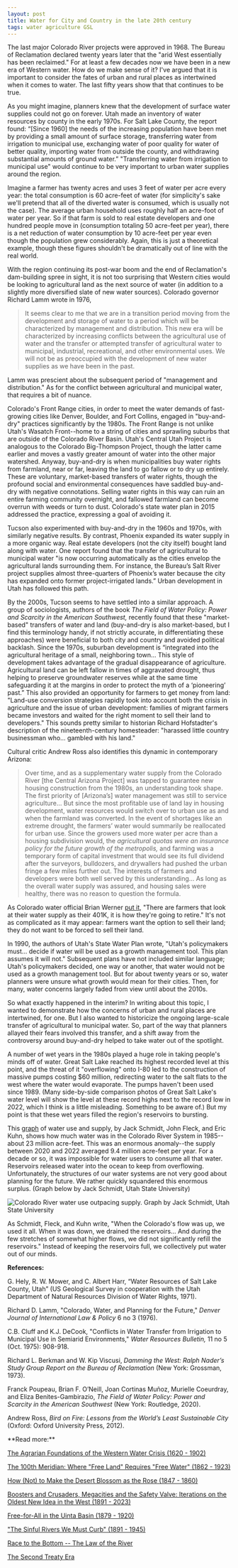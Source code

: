 ```yaml
---
layout: post
title: Water for City and Country in the late 20th century
tags: water agriculture GSL
---
```


The last major Colorado River projects were approved in 1968. The Bureau of Reclamation declared twenty years later that the "arid West essentially has been reclaimed." For at least a few decades now we have been in a new era of Western water. How do we make sense of it? I've argued that it is important to consider the fates of urban and rural places as intertwined when it comes to water. The last fifty years show that that continues to be true. 

As you might imagine, planners knew that the development of surface water supplies could not go on forever. Utah made an inventory of water resources by county in the early 1970s. For Salt Lake County, the report found: “[Since 1960] the needs of the increasing population have been met by 	providing a small amount of surface storage, transferring water from irrigation to municipal use, exchanging water of poor quality for water of better quality, importing water from outside the county, and withdrawing substantial amounts of ground water.” "Transferring water from irrigation to municipal use" would continue to be very important to urban water supplies around the region.

Imagine a farmer has twenty acres and uses 3 feet of water per acre every year: the total consumption is 60 acre-feet of water (for simplicity's sake we'll pretend that all of the diverted water is consumed, which is usually not the case). The average urban household uses roughly half an acre-foot of water per year. So if that farm is sold to real estate developers and one hundred people move in (consumption totaling 50 acre-feet per year), there is a net reduction of water consumption by 10 acre-feet per year even though the population grew considerably. Again, this is just a theoretical example, though these figures shouldn't be dramatically out of line with the real world.

With the region continuing its post-war boom and the end of Reclamation's dam-building spree in sight, it is not too surprising that Western cities would be looking to agricultural land as the next source of water (in addition to a slightly more diversified slate of new water sources). Colorado governor Richard Lamm wrote in 1976, 
>It seems clear to me that we are in a transition period moving from the development and storage of water to a period which will be characterized by management and distribution. This new era will be characterized by increasing conflicts between the agricultural use of water and the transfer or attempted transfer of agricultural water to municipal, industrial, recreational, and other environmental uses. We will not be as preoccupied with the development of new water supplies as we have been in the past. 

Lamm was prescient about the subsequent period of "management and distribution." As for the conflict between agricultural and municipal water, that requires a bit of nuance.

Colorado's Front Range cities, in order to meet the water demands of fast-growing cities like Denver, Boulder, and Fort Collins, engaged in "buy-and-dry" practices significantly by the 1980s. The Front Range is not unlike Utah's Wasatch Front--home to a string of cities and sprawling suburbs that are outside of the Colorado River Basin. Utah's Central Utah Project is analogous to the Colorado Big-Thompson Project, though the latter came earlier and moves a vastly greater amount of water into the other major watershed. Anyway, buy-and-dry is when municipalities buy water rights from farmland, near or far, leaving the land to go fallow or to dry up entirely. These are voluntary, market-based transfers of water rights, though the profound social and environmental consequences have saddled buy-and-dry with negative connotations. Selling water rights in this way can ruin an entire farming community overnight, and fallowed farmland can become overrun with weeds or turn to dust. Colorado's state water plan in 2015 addressed the practice, expressing a goal of avoiding it.

Tucson also experimented with buy-and-dry in the 1960s and 1970s, with similarly negative results. By contrast, Phoenix expanded its water supply in a more organic way. Real estate developers (not the city itself) bought land along with water. One report found that the transfer of agricultural to municipal water "is now occurring automatically as the cities envelop the agricultural lands surrounding them. For instance, the Bureau’s Salt River project supplies almost three-quarters of Phoenix’s water because the city has expanded onto former project-irrigated lands.” Urban development in Utah has followed this path. 

By the 2000s, Tucson seems to have settled into a similar approach. A group of sociologists, authors of the book *The Field of Water Policy: Power and Scarcity in the American Southwest,* recently found that these "market-based" transfers of water and land (buy-and-dry is also market-based, but I find this terminology handy, if not strictly accurate, in differentiating these approaches) were beneficial to both city and country and avoided political backlash. Since the 1970s, suburban development is “integrated into the agricultural heritage of a small, neighboring town… This style of development takes advantage of the gradual disappearance of agriculture. Agricultural land can be left fallow in times of aggravated drought, thus helping to preserve groundwater reserves while at the same time safeguarding it at the margins in order to protect the myth of a ‘pioneering’ past.” This also provided an opportunity for farmers to get money from land: "Land-use conversion strategies rapidly took into account both the crisis in agriculture and the issue of urban development: families of migrant farmers became investors and waited for the right moment to sell their land to developers." This sounds pretty similar to historian Richard Hofstadter's description of the nineteenth-century homesteader: "harassed little country businessman who... gambled with his land."

Cultural critic Andrew Ross also identifies this dynamic in contemporary Arizona:
>Over time, and as a supplementary water supply from the Colorado River [the Central Arizona Project] was tapped to guarantee new housing construction from the 1980s, an understanding took shape. The first priority of [Arizona’s] water management was still to service agriculture... But since the most profitable use of land lay in housing development, water resources would switch over to urban use as and when the farmland was converted. In the event of shortages like an extreme drought, the farmers’ water would summarily be reallocated for urban use. Since the growers used more water per acre than a housing subdivision would, the *agricultural quotas were an insurance policy for the future growth of the metropolis,* and farming was a temporary form of capital investment that would see its full dividend after the surveyors, bulldozers, and drywallers had pushed the urban fringe a few miles further out. The interests of farmers and developers were both well served by this understanding… As long as the overall water supply was assured, and housing sales were healthy, there was no reason to question the formula. 

As Colorado water official Brian Werner [put it](https://www.cpr.org/2013/10/23/buy-dry-selling-agricultural-water-to-growing-cities/), "There are farmers that look at their water supply as their 401K, it is how they're going to retire." It's not as complicated as it may appear: farmers want the option to sell their land; they do not want to be forced to sell their land. 

In 1990, the authors of Utah's State Water Plan wrote, "Utah's policymakers must... decide if water will be used as a growth management tool. This plan assumes it will not." Subsequent plans have not included similar language; Utah's policymakers decided, one way or another, that water would not be used as a growth management tool. But for about twenty years or so, water planners were unsure what growth would mean for their cities. Then, for many, water concerns largely faded from view until about the 2010s.

So what exactly happened in the interim? In writing about this topic, I wanted to demonstrate how the concerns of urban and rural places are intertwined, for one. But I also wanted to historicize the ongoing large-scale transfer of agricultural to municipal water. So, part of the way that planners allayed their fears involved this transfer, and a shift away from the controversy around buy-and-dry helped to take water out of the spotlight.

A number of wet years in the 1980s played a huge role in taking people's minds off of water. Great Salt Lake reached its highest recorded level at this point, and the threat of it "overflowing" onto I-80 led to the construction of massive pumps costing $60 million, redirecting water to the salt flats to the west where the water would evaporate. The pumps haven't been used since 1989. (Many side-by-side comparison photos of Great Salt Lake's water level will show the level at these record highs next to the record low in 2022, which I think is a little misleading. Something to be aware of.) But my point is that these wet years filled the region's reservoirs to bursting. 

This [graph](https://www.inkstain.net/2022/08/how-we-got-into-this-mess-on-the-colorado-river/) of water use and supply, by Jack Schmidt, John Fleck, and Eric Kuhn, shows how much water was in the Colorado River System in 1985--about 23 million acre-feet. This was an enormous anomaly--the supply between 2020 and 2022 averaged 9.4 million acre-feet per year. For a decade or so, it was impossible for water users to consume all that water. Reservoirs released water into the ocean to keep from overflowing. Unfortunately, the structures of our water systems are not very good about planning for the future. We rather quickly squandered this enormous surplus. (Graph below by Jack Schmidt, Utah State University)

![Colorado River water use outpacing supply. Graph by Jack Schmidt, Utah State University](https://raw.githubusercontent.com/natehousley/NatesImages/main/ColoradoRiver_use_supply.jpg)

As Schmidt, Fleck, and Kuhn write, "When the Colorado's flow was up, we used it all. When it was down, we drained the reservoirs... And during the few stretches of somewhat higher flows, we did not significantly refill the reservoirs." Instead of keeping the reservoirs full, we collectively put water out of our minds.

**References:**
<p>
<p>G. Hely, R. W. Mower, and C. Albert Harr, “Water Resources of Salt Lake County, Utah” (US Geological Survey in cooperation with the Utah Department of Natural Resources Division of Water Rights, 1971).
<p>Richard D. Lamm, "Colorado, Water, and Planning for the Future," <i>Denver Journal of International Law & Policy</i> 6 no 3 (1976).
<p>C.B. Cluff and K.J. DeCook, "Conflicts in Water Transfer from Irrigation to Municipal Use in Semiarid Environments," <i>Water Resources Bulletin,</i> 11 no 5 (Oct. 1975): 908-918.
<p>Richard L. Berkman and W. Kip Viscusi, <i>Damming the West: Ralph Nader’s Study Group Report on the Bureau of Reclamation</i> (New York: Grossman, 1973).
<p>Franck Poupeau, Brian F. O’Neill, Joan Cortinas Muñoz, Murielle Coeurdray, and Eliza Benites-Gambirazio, <i>The Field of Water Policy: Power and Scarcity in the American Southwest</i> (New York: Routledge, 2020).
<p>Andrew Ross, <i>Bird on Fire: Lessons from the World’s Least Sustainable City</i> (Oxford: Oxford University Press, 2012).
<p></p>
**Read more:**
<p></p>
<p><a href="https://natehousley.com/2023/11/25/Agrarian-Foundations.html">The Agrarian Foundations of the Western Water Crisis (1620 - 1902)</a>
<p><a href="https://natehousley.com/2023/12/03/100th-Meridian.html">The 100th Meridian: Where "Free Land" Requires "Free Water" (1862 - 1923)</a>
<p><a href="https://natehousley.com/2023/12/21/How-Not-to-Make-the-Desert-Blossom-as-the-Rose.html">How (Not) to Make the Desert Blossom as the Rose (1847 - 1860)</a>
<p><a href="https://natehousley.com/2024/01/10/Boosters-and-Crusaders.html">Boosters and Crusaders, Megacities and the Safety Valve: Iterations on the Oldest New Idea in the West (1891 - 2023)</a>
<p><a href="https://natehousley.com/2024/02/01/Free-for-All.html">Free-for-All in the Uinta Basin (1879 - 1920)</a>  
<p><a href="https://natehousley.com/2024/02/25/Sinful-Rivers-We-Must-Curb.html">"The Sinful Rivers We Must Curb" (1891 - 1945)</a>
<p><a href="https://natehousley.com/2024/03/08/Race-to-the-Bottom.html">Race to the Bottom -- The Law of the River</a>
<p><a href="https://natehousley.com/2024/03/20/Our-Last-Major-Water-Resource.html>Our Last Major Water Resource -- The Central Utah Project</a>
<p><a href="https://natehousley.com/2024/03/25/Second-Treaty-Era.html>The Second Treaty Era</a>
